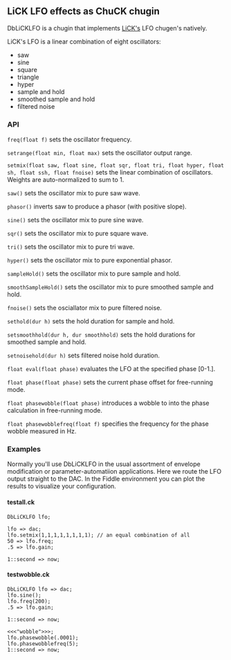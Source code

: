 ## LiCK LFO effects as ChuCK chugin

DbLiCKLFO is a chugin that implements [LiCK's](https://github.com/heuermh/lick/tree/master/lick/lfo)
LFO chugen's natively.

LiCK's LFO is a linear combination of eight oscillators:

* saw
* sine
* square
* triangle
* hyper
* sample and hold
* smoothed sample and hold
* filtered noise

 ### API

`freq(float f)` sets the oscillator frequency.

`setrange(float min, float max)` sets the oscillator output range.

`setmix(float saw, float sine, float sqr, float tri, float hyper, float sh, float ssh, float fnoise)` sets the linear 
combination of oscillators.  Weights are auto-normalized to sum to 1.

`saw()` sets the oscillator mix to pure saw wave.

`phasor()` inverts saw to produce a phasor (with positive slope).

`sine()` sets the oscillator mix to pure sine wave.

`sqr()` sets the oscillator mix to pure square wave.

`tri()` sets the oscillator mix to pure tri wave.

`hyper()` sets the oscillator mix to pure exponential phasor.

`sampleHold()` sets the oscillator mix to pure sample and hold.

`smoothSampleHold()` sets the oscillator mix to pure smoothed sample and hold.

`fnoise()` sets the osciallator mix to pure filtered noise.

`sethold(dur h)` sets the hold duration for sample and hold.

`setsmoothhold(dur h, dur smoothhold)` sets the hold durations for smoothed 
sample and hold.

`setnoisehold(dur h)` sets filtered noise hold duration.

`float eval(float phase)` evaluates the LFO at the specified phase [0-1.].

`float phase(float phase)` sets the current phase offset for free-running mode.

`float phasewobble(float phase)` introduces a wobble to into the phase 
calculation in free-running mode.

`float phasewobblefreq(float f)` specifies the frequency for the phase wobble
measured in Hz.

 ### Examples

 Normally you'll use DbLiCKLFO in the usual assortment of envelope modification
 or parameter-automatiion applications. Here we route the LFO output 
 straight to the DAC.  In the Fiddle environment you can plot the results
 to visualize your configuration.

#### testall.ck

 ```ck
 DbLiCKLFO lfo;

 lfo => dac;
 lfo.setmix(1,1,1,1,1,1,1,1); // an equal combination of all
 50 => lfo.freq;
 .5 => lfo.gain;

 1::second => now;
 ```

 #### testwobble.ck

```ck
DbLiCKLFO lfo => dac;
lfo.sine();
lfo.freq(200);
.5 => lfo.gain;

1::second => now;

<<<"wobble">>>;
lfo.phasewobble(.0001);
lfo.phasewobblefreq(5);
1::second => now;


 ```